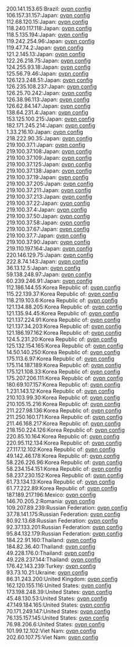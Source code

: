 200.141.153.65:Brazil: [ovpn config](vpn/200_141_153_65.ovpn)  
106.157.31.157:Japan: [ovpn config](vpn/106_157_31_157.ovpn)  
112.68.120.15:Japan: [ovpn config](vpn/112_68_120_15.ovpn)  
118.240.117.118:Japan: [ovpn config](vpn/118_240_117_118.ovpn)  
118.5.135.194:Japan: [ovpn config](vpn/118_5_135_194.ovpn)  
119.242.254.96:Japan: [ovpn config](vpn/119_242_254_96.ovpn)  
119.47.74.2:Japan: [ovpn config](vpn/119_47_74_2.ovpn)  
121.2.145.13:Japan: [ovpn config](vpn/121_2_145_13.ovpn)  
122.26.218.75:Japan: [ovpn config](vpn/122_26_218_75.ovpn)  
124.255.93.18:Japan: [ovpn config](vpn/124_255_93_18.ovpn)  
125.56.79.46:Japan: [ovpn config](vpn/125_56_79_46.ovpn)  
126.123.248.51:Japan: [ovpn config](vpn/126_123_248_51.ovpn)  
126.235.108.237:Japan: [ovpn config](vpn/126_235_108_237.ovpn)  
126.25.70.242:Japan: [ovpn config](vpn/126_25_70_242.ovpn)  
126.38.96.113:Japan: [ovpn config](vpn/126_38_96_113.ovpn)  
126.62.84.147:Japan: [ovpn config](vpn/126_62_84_147.ovpn)  
138.64.231.4:Japan: [ovpn config](vpn/138_64_231_4.ovpn)  
153.125.100.215:Japan: [ovpn config](vpn/153_125_100_215.ovpn)  
182.171.245.214:Japan: [ovpn config](vpn/182_171_245_214.ovpn)  
1.33.216.10:Japan: [ovpn config](vpn/1_33_216_10.ovpn)  
218.222.90.35:Japan: [ovpn config](vpn/218_222_90_35.ovpn)  
219.100.37.1:Japan: [ovpn config](vpn/219_100_37_1.ovpn)  
219.100.37.108:Japan: [ovpn config](vpn/219_100_37_108.ovpn)  
219.100.37.109:Japan: [ovpn config](vpn/219_100_37_109.ovpn)  
219.100.37.125:Japan: [ovpn config](vpn/219_100_37_125.ovpn)  
219.100.37.138:Japan: [ovpn config](vpn/219_100_37_138.ovpn)  
219.100.37.19:Japan: [ovpn config](vpn/219_100_37_19.ovpn)  
219.100.37.205:Japan: [ovpn config](vpn/219_100_37_205.ovpn)  
219.100.37.211:Japan: [ovpn config](vpn/219_100_37_211.ovpn)  
219.100.37.213:Japan: [ovpn config](vpn/219_100_37_213.ovpn)  
219.100.37.22:Japan: [ovpn config](vpn/219_100_37_22.ovpn)  
219.100.37.4:Japan: [ovpn config](vpn/219_100_37_4.ovpn)  
219.100.37.50:Japan: [ovpn config](vpn/219_100_37_50.ovpn)  
219.100.37.58:Japan: [ovpn config](vpn/219_100_37_58.ovpn)  
219.100.37.67:Japan: [ovpn config](vpn/219_100_37_67.ovpn)  
219.100.37.7:Japan: [ovpn config](vpn/219_100_37_7.ovpn)  
219.100.37.90:Japan: [ovpn config](vpn/219_100_37_90.ovpn)  
219.110.197.164:Japan: [ovpn config](vpn/219_110_197_164.ovpn)  
220.146.129.75:Japan: [ovpn config](vpn/220_146_129_75.ovpn)  
222.8.74.143:Japan: [ovpn config](vpn/222_8_74_143.ovpn)  
36.13.12.5:Japan: [ovpn config](vpn/36_13_12_5.ovpn)  
59.138.248.97:Japan: [ovpn config](vpn/59_138_248_97.ovpn)  
60.239.246.91:Japan: [ovpn config](vpn/60_239_246_91.ovpn)  
112.186.144.55:Korea Republic of: [ovpn config](vpn/112_186_144_55.ovpn)  
115.22.139.37:Korea Republic of: [ovpn config](vpn/115_22_139_37.ovpn)  
118.219.103.6:Korea Republic of: [ovpn config](vpn/118_219_103_6.ovpn)  
121.134.88.205:Korea Republic of: [ovpn config](vpn/121_134_88_205.ovpn)  
121.135.94.45:Korea Republic of: [ovpn config](vpn/121_135_94_45.ovpn)  
121.137.224.91:Korea Republic of: [ovpn config](vpn/121_137_224_91.ovpn)  
121.137.34.203:Korea Republic of: [ovpn config](vpn/121_137_34_203.ovpn)  
121.186.197.162:Korea Republic of: [ovpn config](vpn/121_186_197_162.ovpn)  
124.5.231.20:Korea Republic of: [ovpn config](vpn/124_5_231_20.ovpn)  
125.132.154.165:Korea Republic of: [ovpn config](vpn/125_132_154_165.ovpn)  
14.50.140.250:Korea Republic of: [ovpn config](vpn/14_50_140_250.ovpn)  
175.113.6.97:Korea Republic of: [ovpn config](vpn/175_113_6_97.ovpn)  
175.114.187.189:Korea Republic of: [ovpn config](vpn/175_114_187_189.ovpn)  
175.121.108.33:Korea Republic of: [ovpn config](vpn/175_121_108_33.ovpn)  
175.207.206.111:Korea Republic of: [ovpn config](vpn/175_207_206_111.ovpn)  
180.69.107.157:Korea Republic of: [ovpn config](vpn/180_69_107_157.ovpn)  
1.231.143.12:Korea Republic of: [ovpn config](vpn/1_231_143_12.ovpn)  
210.103.99.30:Korea Republic of: [ovpn config](vpn/210_103_99_30.ovpn)  
210.105.15.216:Korea Republic of: [ovpn config](vpn/210_105_15_216.ovpn)  
211.227.98.136:Korea Republic of: [ovpn config](vpn/211_227_98_136.ovpn)  
211.250.160.171:Korea Republic of: [ovpn config](vpn/211_250_160_171.ovpn)  
211.46.168.217:Korea Republic of: [ovpn config](vpn/211_46_168_217.ovpn)  
218.150.224.126:Korea Republic of: [ovpn config](vpn/218_150_224_126.ovpn)  
220.85.10.164:Korea Republic of: [ovpn config](vpn/220_85_10_164.ovpn)  
220.95.112.134:Korea Republic of: [ovpn config](vpn/220_95_112_134.ovpn)  
27.117.12.102:Korea Republic of: [ovpn config](vpn/27_117_12_102.ovpn)  
49.142.46.178:Korea Republic of: [ovpn config](vpn/49_142_46_178.ovpn)  
58.226.226.96:Korea Republic of: [ovpn config](vpn/58_226_226_96.ovpn)  
58.234.154.151:Korea Republic of: [ovpn config](vpn/58_234_154_151.ovpn)  
58.237.230.152:Korea Republic of: [ovpn config](vpn/58_237_230_152.ovpn)  
61.73.134.13:Korea Republic of: [ovpn config](vpn/61_73_134_13.ovpn)  
61.77.222.89:Korea Republic of: [ovpn config](vpn/61_77_222_89.ovpn)  
187.189.217.196:Mexico: [ovpn config](vpn/187_189_217_196.ovpn)  
146.70.205.2:Romania: [ovpn config](vpn/146_70_205_2.ovpn)  
109.207.89.239:Russian Federation: [ovpn config](vpn/109_207_89_239.ovpn)  
37.78.141.175:Russian Federation: [ovpn config](vpn/37_78_141_175.ovpn)  
80.92.13.68:Russian Federation: [ovpn config](vpn/80_92_13_68.ovpn)  
92.37.133.201:Russian Federation: [ovpn config](vpn/92_37_133_201.ovpn)  
95.84.132.179:Russian Federation: [ovpn config](vpn/95_84_132_179.ovpn)  
184.22.91.160:Thailand: [ovpn config](vpn/184_22_91_160.ovpn)  
184.82.36.40:Thailand: [ovpn config](vpn/184_82_36_40.ovpn)  
49.228.176.0:Thailand: [ovpn config](vpn/49_228_176_0.ovpn)  
49.228.237.144:Thailand: [ovpn config](vpn/49_228_237_144.ovpn)  
176.42.143.239:Turkey: [ovpn config](vpn/176_42_143_239.ovpn)  
93.73.10.21:Ukraine: [ovpn config](vpn/93_73_10_21.ovpn)  
86.31.243.200:United Kingdom: [ovpn config](vpn/86_31_243_200.ovpn)  
162.120.155.116:United States: [ovpn config](vpn/162_120_155_116.ovpn)  
173.198.248.39:United States: [ovpn config](vpn/173_198_248_39.ovpn)  
45.48.130.53:United States: [ovpn config](vpn/45_48_130_53.ovpn)  
47.149.184.165:United States: [ovpn config](vpn/47_149_184_165.ovpn)  
70.171.249.147:United States: [ovpn config](vpn/70_171_249_147.ovpn)  
76.135.157.145:United States: [ovpn config](vpn/76_135_157_145.ovpn)  
76.98.206.6:United States: [ovpn config](vpn/76_98_206_6.ovpn)  
101.99.12.102:Viet Nam: [ovpn config](vpn/101_99_12_102.ovpn)  
202.60.107.75:Viet Nam: [ovpn config](vpn/202_60_107_75.ovpn)  
